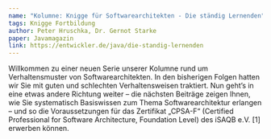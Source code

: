 ```yaml
---
name: "Kolumne: Knigge für Softwarearchitekten - Die ständig Lernenden"
tags: Knigge Fortbildung
author: Peter Hruschka, Dr. Gernot Starke
paper: Javamagazin
link: https://entwickler.de/java/die-standig-lernenden
---
```

Willkommen zu einer neuen Serie unserer Kolumne rund um Verhaltensmuster von Softwarearchitekten. 
In den bisherigen Folgen hatten wir Sie mit guten und schlechten Verhaltensweisen traktiert. 
Nun geht’s in eine etwas andere Richtung weiter – die nächsten Beiträge zeigen Ihnen, wie Sie systematisch 
Basiswissen zum Thema Softwarearchitektur erlangen – und so die Voraussetzungen für das Zertifikat „CPSA-F“ 
(Certified Professional for Software Architecture, Foundation Level) des iSAQB e.V. [1] erwerben können.
